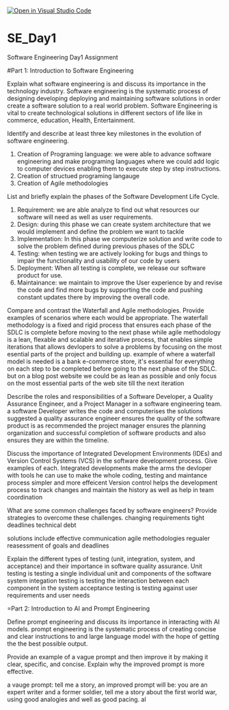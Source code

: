 [![Open in Visual Studio Code](https://classroom.github.com/assets/open-in-vscode-2e0aaae1b6195c2367325f4f02e2d04e9abb55f0b24a779b69b11b9e10269abc.svg)](https://classroom.github.com/online_ide?assignment_repo_id=15569804&assignment_repo_type=AssignmentRepo)
# SE_Day1
Software Engineering Day1 Assignment

#Part 1: Introduction to Software Engineering

Explain what software engineering is and discuss its importance in the technology industry.
Software engineering is the systematic process of designing developing deploying and maintaining software solutions in order create a software solution to a real world problem. Software Engineering is vital to create technological solutions in different sectors of life like in commerce, education, Health, Entertainment.


Identify and describe at least three key milestones in the evolution of software engineering.
1. Creation of Programing language: we were able to advance software engineering and make programing languages where we could add logic to computer devices enabling them to execute step by step instructions.
2. Creation of structued programing langauge
3. Creation of Agile methodologies

List and briefly explain the phases of the Software Development Life Cycle.
1. Requirement: we are able analyze to find out what resources our software will need as well as user requirements.
2. Design: during this phase we can create system architecture that we would implement and define the problem we want to tackle
3. Implementation: In this phase we computerize solution and write code to solve the problem defined during previous phases of the SDLC
4. Testing: when testing we are actively looking for bugs and things to impair the functionality and usability of our code by users
5. Deployment: When all testing is complete, we release our software product for use.
6. Maintainance: we maintain to improve the User experience by and revise the code and find more bugs by supporting the code and pushing constant updates there by improving the overall code.

Compare and contrast the Waterfall and Agile methodologies. Provide examples of scenarios where each would be appropriate.
The waterfall methodology is a fixed and rigid process that ensures each phase of the SDLC is complete before moving to the next phase while agile methodology is a lean, flexable and scalable and iterative process, that enables simple iterations that allows devlopers to solve a problems by focusing on the most esential parts of the project and building up. example of where a waterfall model is needed is a bank e-commerce store, it's essential for everything on each step to be completed before going to the next phase of the SDLC. but on a blog post website we could be as lean as possible and only focus on the most essential parts of the web site till the next iteration

Describe the roles and responsibilities of a Software Developer, a Quality Assurance Engineer, and a Project Manager in a software engineering team.
a software Developer writes the code and computerises the solutions suggested
a quality assurance engineer ensures the quality of the software product is as recommended
the project manager ensures the planning organization and successful completion of software products and also ensures they are within the timeline.

Discuss the importance of Integrated Development Environments (IDEs) and Version Control Systems (VCS) in the software development process. Give examples of each.
Integrated developments make the arms the devloper with tools he can use to make the whole coding, testing and maintance process simpler and more effeicent
Version control helps the development process to track changes and maintain the history as well as help in team coordination

What are some common challenges faced by software engineers? Provide strategies to overcome these challenges.
changing requirements
tight deadlines
technical debt

solutions include
effective communication
agile methodologies
regualer reasessment of goals and deadlines


Explain the different types of testing (unit, integration, system, and acceptance) and their importance in software quality assurance.
Unit testing is testing a single individual unit and components of the software system
integation testing is testing the interaction between each component in the system
acceptance testing is testing against user requirements and user needs

=Part 2: Introduction to AI and Prompt Engineering


Define prompt engineering and discuss its importance in interacting with AI models.
prompt engineering is the systematic process of creating concise and clear instructions to and large language model with the hope of getting the the best possible output.

Provide an example of a vague prompt and then improve it by making it clear, specific, and concise. Explain why the improved prompt is more effective.

a vauge prompt: tell me a story,
an improved prompt will be: you are an expert writer and a former soldier, tell me a story about the first world war, using good analogies and well as good pacing.
al 

